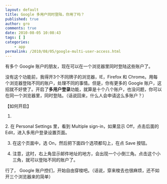 ```yaml
---
layout: default
title: Google 多用户同时登陆，你用了吗？
published: true
author: gro
comments: true
date: 2010-08-05 10:08:43
tags: [ ]
categories:
    - app
permalink: /2010/08/05/google-multi-user-access.html
---
```

有多个 Google 账户的朋友，现在可以在一个浏览器里同时登陆这些账户了。

没有这个功能前，我得开3个不同牌子的浏览器，IE，Firefox 和 Chrome。用每个浏览器登陆不同的账户，处理不同的事情。但是，你有更多的 Google 账户，这招就不好使了。开启了**多用户登录**功能，就算是十个八个账户，也没问题，你可以在同一个浏览器里，同时登陆。（话说回来，什么人会申请这么多账户？）

[][1]

【如何开启】

1. 

[][2]2. 在 Personal Settings 里，看到 Multiple sign-in，如果显示 Off，点击后面的 Edit，进入多用户登录设置页面。

3. 在这个页面中，选 On，然后把下面四个选项都勾上，在点 Save 按钮。

4. 注意，这时，右上角显示邮件地址的地方，会出现一个小倒三角。点击这个小三角，就可以登陆不同的账户了。

行了， Google 账户控们，开始自由穿梭吧。（话说，穿来梭去也很麻烦，还不如开三个浏览器来的简单）

 [1]: http://getfreeware.net/wp-content/uploads/2010/08/google_multi_sign-in_04.png
 [2]: https://www.google.com/accounts/b/0/ManageAccount